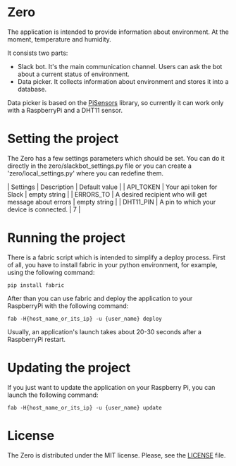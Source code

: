 # Zero

The application is intended to provide information about environment. At the moment, temperature and humidity.

It consists two parts:

- Slack bot. It's the main communication channel. Users can ask the bot about a current status of environment.
- Data picker. It collects information about environment and stores it into a database.

Data picker is based on the [PiSensors](https://github.com/kyakovenko/python-pi-sensors) library, so currently it
can work only with a RaspberryPi and a DHT11 sensor.

# Setting the project

The Zero has a few settings parameters which should be set. You can do it directly in the zero/slackbot_settings.py
file or you can create a 'zero/local_settings.py' where you can redefine them.

| Settings       |    Description                                          |       Default value        |
| API_TOKEN      | Your api token for Slack                                |       empty string         |
| ERRORS_TO      | A desired recipient who will get message about errors   |       empty string         |
| DHT11_PIN      | A pin to which your device is connected.                |            7               |

# Running the project

There is a fabric script which is intended to simplify a deploy process. First of all, you have to install fabric in
your python environment, for example, using the following command:

```shell
pip install fabric
```

After than you can use fabric and deploy the application to your RaspberryPi with the following command:

```shell
fab -H{host_name_or_its_ip} -u {user_name} deploy
```

Usually, an application's launch takes about 20-30 seconds after a RaspberryPi restart.

# Updating the project

If you just want to update the application on your Raspberry Pi, you can launch the following command:

```shell
fab -H{host_name_or_its_ip} -u {user_name} update
```

# License

The Zero is distributed under the MIT license. Please, see the [LICENSE](LICENSE) file.